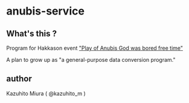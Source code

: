 anubis-service
==============

## What's this ?

Program for Hakkason event ["Play of Anubis God was bored free time"](http://chouseisan.com/schedule/List?msg=%E3%82%A4%E3%83%99%E3%83%B3%E3%83%88%E3%81%AF%E6%9B%B4%E6%96%B0%E3%81%95%E3%82%8C%E3%81%BE%E3%81%97%E3%81%9F&h=5955c2a5d560978f5605f1a88a3f38cb "暇を持て余したアヌビス神の遊び")

A plan to grow up as "a general-purpose data conversion program." 

## author

Kazuhito Miura ( @kazuhito_m )

